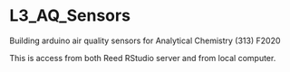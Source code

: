 # L3_AQ_Sensors
Building arduino air quality sensors for Analytical Chemistry (313) F2020

This is access from both Reed RStudio server and from local computer. 